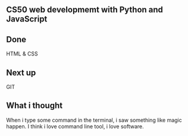 ## CS50 web developmemt with Python and JavaScript

## Done 
HTML & CSS

## Next up 
GIT

## What i thought
When i type some command in the terminal, i saw something like magic happen. I think i love command line tool, i love software.